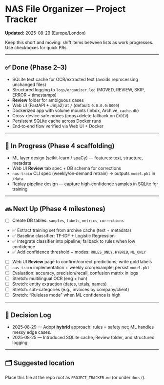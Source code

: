 # NAS File Organizer — Project Tracker

**Updated:** 2025-08-29 (Europe/London)

Keep this short and moving: shift items between lists as work progresses. Use checkboxes for quick PRs.

---

## ✅ Done (Phase 2–3)
- SQLite text cache for OCR/extracted text (avoids reprocessing unchanged files)
- Structured logging to `logs/organizer.log` (MOVED, REVIEW, SKIP, ERROR + timestamps)
- **Review** folder for ambiguous cases
- Web UI (FastAPI + Jinja2) at `/` (default: `0.0.0.0:8000`)
- Dockerized app with volume mounts (Inbox, Archive, `cache.db`)
- Cross-device safe moves (copy+delete fallback on `EXDEV`)
- Persistent SQLite cache across Docker runs
- End‑to‑end flow verified via Web UI + Docker

---

## 🚧 In Progress (Phase 4 scaffolding)
- ML layer design (scikit‑learn / spaCy) — features: text, structure, metadata
- Web UI **Review** tab spec + DB schema for corrections
- `nas-train` CLI spec (weekly/on‑demand retrain) → outputs `model.pkl` in `/data`
- Replay pipeline design — capture high‑confidence samples in SQLite for training

---

## 🔜 Next Up (Phase 4 milestones)
- [ ] Create DB tables: `samples`, `labels`, `metrics`, `corrections`
- ✅ Extract training set from archive cache (text + metadata)
- ✅ Baseline classifier: TF-IDF + Logistic Regression
- ✅ Integrate classifier into pipeline; fallback to rules when low confidence
- ✅ Add confidence threshold + modes: `RULES_ONLY`, `HYBRID`, `ML_ONLY`
- [ ] Web UI **Review** page to confirm/correct predictions; write gold labels
- [ ] `nas-train` implementation + weekly cron/example; persist `model.pkl`
- [ ] Evaluation: accuracy, precision/recall, confusion matrix in logs
- [ ] Stretch: multilingual OCR (eng + hun)
- [ ] Stretch: entity extraction (dates, totals, names)
- [ ] Stretch: sub-categories (e.g., invoices by company/client)
- [ ] Stretch: “Ruleless mode” when ML confidence is high

---

## 🧭 Decision Log
- 2025‑08‑29 — Adopt **hybrid** approach: rules = safety net; ML handles messy edge cases.
- 2025‑08‑25 — Introduced SQLite cache, Review folder, and structured logging.

---

## 🗂 Suggested location
Place this file at the repo root as `PROJECT_TRACKER.md` (or under `docs/`).
